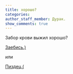 ```yaml
---
title: хорошo?
categories:
author_staff_member: Дурак.
show_comments: true
---
```



Забор крови выжил хорошо?

<a href="http://www.russki-mat.net/page.php?l=RuEn&a=заебись">Заебись.)</a>

или

<a href="http://www.russki-mat.net/page.php?l=RuEn&a=пиздец">Пиздец.(</a>
